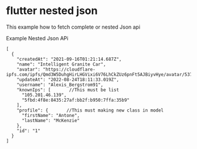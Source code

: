 # flutter nested json
This example how to fetch complete or nested Json api

Example Nested Json APi <br>

```
[
  {
    "createdAt": "2021-09-16T01:21:14.687Z",
    "name": "Intelligent Granite Car",
    "avatar": "https://cloudflare-ipfs.com/ipfs/Qmd3W5DuhgHirLHGVixi6V76LhCkZUz6pnFt5AJBiyvHye/avatar/537.jpg",
    "updateAt": "2022-08-24T18:11:33.019Z",
    "username": "Alexis_Bergstrom91",
    "knownIps": [       //This must be list
      "105.201.46.139",
      "5fbd:4f8e:8435:27af:bb2f:b950:7ffa:35b9"
    ],
    "profile": {       //This must making new class in model
      "firstName": "Antone",
      "lastName": "McKenzie"
    },
    "id": "1"
  }
]
```
